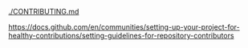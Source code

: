 [./CONTRIBUTING.md](./CONTRIBUTING.md)

https://docs.github.com/en/communities/setting-up-your-project-for-healthy-contributions/setting-guidelines-for-repository-contributors
